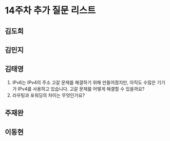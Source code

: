 # 14주차 추가 질문 리스트

## 김도희


## 김민지

## 김태영
1. IPv6는 IPv4의 주소 고갈 문제를 해결하기 위해 만들어졌지만, 아직도 수많은 기기가 IPv4를 사용하고 있습니다. 고갈 문제를 어떻게 해결할 수 있을까요?
2. 라우팅과 포워딩의 차이는 무엇인가요?


## 주재완


## 이동현

